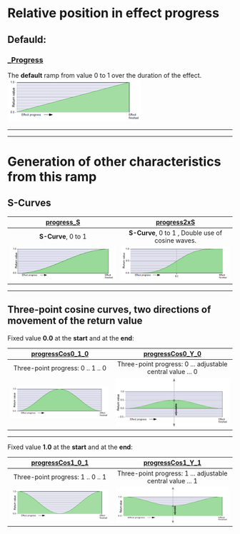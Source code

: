 # Relative position in effect progress
## Defauld:

### [_Progress](_Progress.md)  
The **default** ramp from value 0 to 1 over the duration of the effect.  
[![](thumbnails/_Progress.png)](_Progress.md) 
  
---
---
  
# Generation of other characteristics from this ramp
  
## S-Curves

|              [progress_S](progress_S.md)                |             [progress2xS](progress2xS.md)                  |
|:-------------------------------------------------------:|:----------------------------------------------------------:|
|            **S-Curve**, 0 to 1                          |   **S-Curve**, 0 to 1  ,  Double use of cosine waves.      |
|[![](thumbnails/progress_S.png)](progress_S.md)   | [![](thumbnails/progress2xS.png)](progress2xS.md)   |


---

  
## Three-point cosine curves, two directions of movement of the return value

Fixed value **0.0** at the **start** and at the **end**: 

|       [progressCos0_1_0](progressCos0_1_0.md)               |         [progressCos0_Y_0](progressCos0_Y_0.md)              |
|:-----------------------------------------------------------:|:------------------------------------------------------------:|
|        Three-point progress: 0 .. 1 .. 0                    | Three-point progress: 0 ...  adjustable central value  ... 0 |
| [![](thumbnails/progressCos0_1_0.png)](progressCos0_1_0.md) | [![](thumbnails/progressCos0_Y_0.png)](progressCos0_Y_0.md)  |

---

Fixed value **1.0** at the **start** and at the **end**:

|        [progressCos1_0_1](progressCos1_0_1.md)              |             [progressCos1_Y_1](progressCos1_Y_1.md)           |
|:-----------------------------------------------------------:|:-------------------------------------------------------------:|
|             Three-point progress: 1 .. 0 .. 1               | Three-point progress: 1 ...  adjustable central value  ... 1  |
| [![](thumbnails/progressCos1_0_1.png)](progressCos1_0_1.md) | [![](thumbnails/progressCos1_Y_1.png)](progressCos1_Y_1.md)   |


